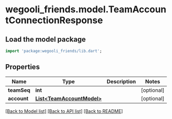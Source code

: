 # wegooli_friends.model.TeamAccountConnectionResponse

## Load the model package

```dart
import 'package:wegooli_friends/lib.dart';
```

## Properties

| Name        | Type                                                    | Description | Notes      |
| ----------- | ------------------------------------------------------- | ----------- | ---------- |
| **teamSeq** | **int**                                                 |             | [optional] |
| **account** | [**List&lt;TeamAccountModel&gt;**](TeamAccountModel.md) |             | [optional] |

[[Back to Model list]](../README.md#documentation-for-models)
[[Back to API list]](../README.md#documentation-for-api-endpoints)
[[Back to README]](../README.md)
